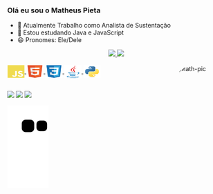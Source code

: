 ### Olá eu sou o Matheus Pieta

- 🔭 Atualmente Trabalho como Analista de Sustentação
- 🌱 Estou estudando Java e JavaScript
- 😄 Pronomes: Ele/Dele

<div align="center">
  <a href="https://github.com/MatheusPieta">
  <img width="53%" src="https://github-readme-stats.vercel.app/api?username=MatheusPieta&show_icons=true&theme=dark&include_all_commits=true&count_private=true"/>
  <img width="44%" src="https://github-readme-stats.vercel.app/api/top-langs/?username=MatheusPieta&layout=compact&langs_count=7&theme=dark"/>
</div>
<div style="display: inline_block"><br>
  <img align="center" alt="Math-Js" height="30" width="40" src="https://raw.githubusercontent.com/devicons/devicon/master/icons/javascript/javascript-plain.svg">
  <img align="center" alt="Math-HTML" height="30" width="40" src="https://raw.githubusercontent.com/devicons/devicon/master/icons/html5/html5-original.svg">
  <img align="center" alt="Math-CSS" height="30" width="40" src="https://raw.githubusercontent.com/devicons/devicon/master/icons/css3/css3-original.svg">
  <img align="center" alt="Math-Python" height="30" width="40" src="https://raw.githubusercontent.com/devicons/devicon/master/icons/java/java-original.svg">
  <img align="center" alt="Math-Python" height="30" width="40" src="https://raw.githubusercontent.com/devicons/devicon/master/icons/python/python-original.svg">
  <img align="right" alt="Math-pic" height="120" width="120" style="border-radius:50px;" src="https://media.giphy.com/media/IaWMz9Ln8OWvf66z6k/giphy.gif">
</div>

##

<div> 
  <a href="https://instagram.com/matpieta" target="_blank"><img src="https://img.shields.io/badge/-Instagram-%23E4405F?style=for-the-badge&logo=instagram&logoColor=white" target="_blank"></a>
  <a href = "mailto:matheus_pieta@hotmail.com"><img src="https://img.shields.io/badge/Microsoft_Outlook-0078D4?style=for-the-badge&logo=microsoft-outlook&logoColor=white" target="_blank"></a>
  <a href="https://www.linkedin.com/in/matheus-pieta" target="_blank"><img src="https://img.shields.io/badge/-LinkedIn-%230077B5?style=for-the-badge&logo=linkedin&logoColor=white" target="_blank"></a> 
 
  ![Snake animation](https://github.com/MatheusPieta/MatheusPieta/blob/output/github-contribution-grid-snake.svg)
 
</div>
